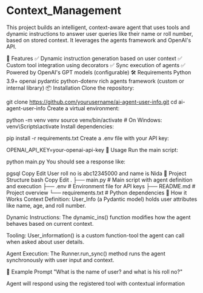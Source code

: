 # Context_Management
This project builds an intelligent, context-aware agent that uses tools and dynamic instructions to answer user queries like their name or roll number, based on stored context. It leverages the agents framework and OpenAI's API.

🚀 Features
✅ Dynamic instruction generation based on user context
✅ Custom tool integration using decorators
✅ Sync execution of agents
✅ Powered by OpenAI's GPT models (configurable)
🛠️ Requirements
Python 3.9+
openai
pydantic
python-dotenv
rich
agents framework (custom or internal library)
📦 Installation
Clone the repository:

git clone https://github.com/yourusername/ai-agent-user-info.git
cd ai-agent-user-info
Create a virtual environment:

python -m venv venv
source venv/bin/activate  # On Windows: venv\Scripts\activate
Install dependencies:

pip install -r requirements.txt
Create a .env file with your API key:

OPENAI_API_KEY=your-openai-api-key
🧪 Usage
Run the main script:

python main.py
You should see a response like:

pgsql
Copy
Edit
User roll no is abc12345000 and name is Nida
📁 Project Structure
bash
Copy
Edit
.
├── main.py             # Main script with agent definition and execution
├── .env                # Environment file for API keys
├── README.md           # Project overview
└── requirements.txt    # Python dependencies
🧩 How it Works
Context Definition:
User_Info (a Pydantic model) holds user attributes like name, age, and roll number.

Dynamic Instructions:
The dynamic_ins() function modifies how the agent behaves based on current context.

Tooling:
User_information() is a custom function-tool the agent can call when asked about user details.

Agent Execution:
The Runner.run_sync() method runs the agent synchronously with user input and context.

🧠 Example Prompt
"What is the name of user? and what is his roll no?"

Agent will respond using the registered tool with contextual information
